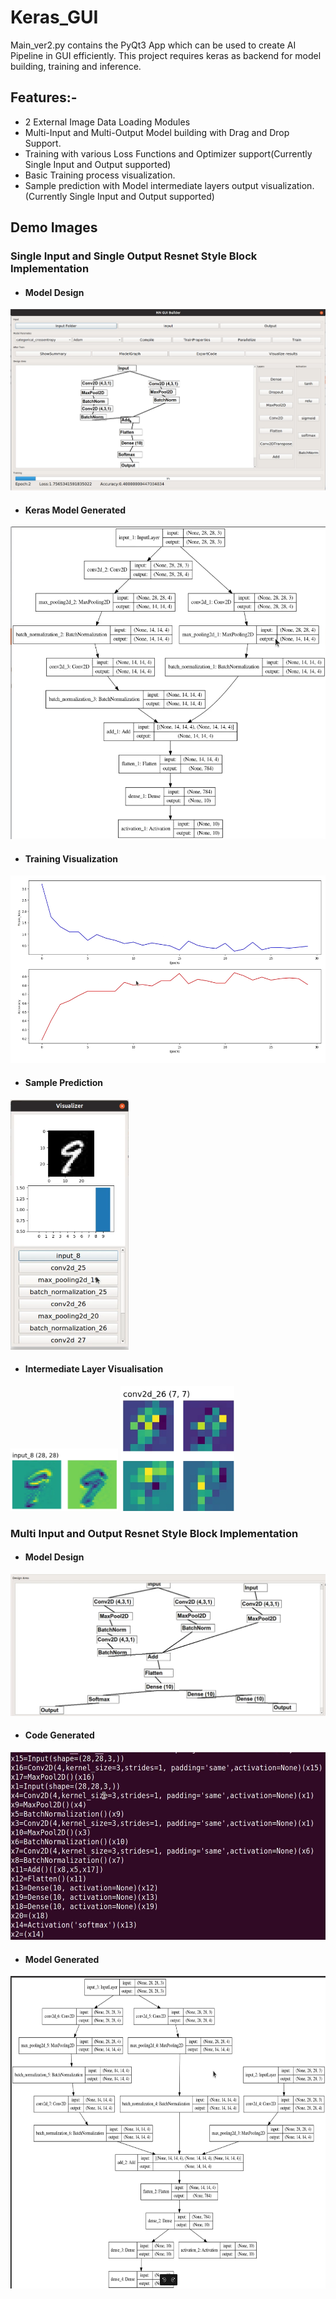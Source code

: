 # Keras_GUI
Main_ver2.py contains the PyQt3 App which can be used to create AI Pipeline in GUI efficiently.
This project requires keras as backend for model building, training and inference.
## Features:-
* 2 External Image Data Loading Modules
* Multi-Input and Multi-Output Model building with Drag and Drop Support. 
* Training with various Loss Functions and Optimizer support(Currently Single Input and Output supported)
* Basic Training process visualization.
* Sample prediction with Model intermediate layers output visualization.(Currently Single Input and Output supported)


## Demo Images

### Single Input and Single Output Resnet Style Block Implementation 

* #### Model Design
<img src="Prototype Demo Images/Screenshot from 2019-03-27 13-13-43.png" alt="hi" class="inline"/>

* #### Keras Model Generated
<img src="Prototype Demo Images/Screenshot from 2019-03-27 13-14-50.png" alt="hi" class="inline" height="500"/>

* #### Training Visualization
<img src="Prototype Demo Images/Screenshot from 2019-03-27 13-14-07.png" alt="hi" class="inline" height="300"/>


* #### Sample Prediction
<img src="Prototype Demo Images/Screenshot from 2019-04-05 15-14-14.png" alt="hi" class="inline" height="400"/>

* #### Intermediate Layer Visualisation
<img src="Prototype Demo Images/Screenshot from 2019-04-05 15-14-27.png" alt="hi" class="inline" height="100"/>
<img src="Prototype Demo Images/Screenshot from 2019-04-05 15-14-39.png" alt="hi" class="inline" height="200"/>

### Multi Input and Output Resnet Style Block Implementation

* #### Model Design
<img src="Prototype Demo Images/Screenshot from 2019-03-27 13-16-52.png" alt="hi" class="inline"/>

* #### Code Generated
<img src="Prototype Demo Images/Screenshot from 2019-03-27 13-17-03.png" alt="hi" class="inline" height="300"/>

* #### Model Generated
<img src="Prototype Demo Images/Screenshot from 2019-03-27 13-17-29.png" alt="hi" class="inline" height="500"/>


